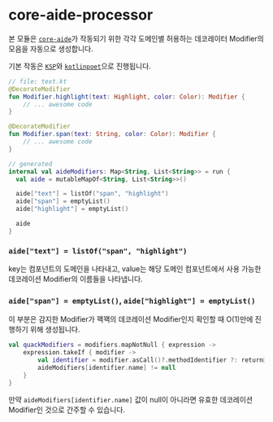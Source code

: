 # core-aide-processor

본 모듈은 [`core-aide`](../core-aide)가 작동되기 위한 각각 도메인별 허용하는 데코레이터 Modifier의 모음을 자동으로 생성합니다.

기본 작동은 [`KSP`](https://kotlinlang.org/docs/ksp-overview.html)와 [`kotlinpoet`](https://github.com/square/kotlinpoet)으로 진행됩니다.

```kotlin
// file: text.kt
@DecorateModifier
fun Modifier.highlight(text: Highlight, color: Color): Modifier {
    // ... awesome code
}

@DecorateModifier
fun Modifier.span(text: String, color: Color): Modifier {
    // ... awesome code
}

// generated
internal val aideModifiers: Map<String, List<String>> = run {
  val aide = mutableMapOf<String, List<String>>()

  aide["text"] = listOf("span", "highlight")
  aide["span"] = emptyList()
  aide["highlight"] = emptyList()

  aide
}
```

### `aide["text"] = listOf("span", "highlight")`

key는 컴포넌트의 도메인을 나타내고, value는 해당 도메인 컴포넌트에서 사용 가능한 데코레이션 Modifier의 이름들을 나타냅니다.

### `aide["span"] = emptyList()`, `aide["highlight"] = emptyList()`

이 부분은 감지한 Modifier가 꽥꽥의 데코레이션 Modifier인지 확인할 때 O(1)만에 진행하기 위해 생성됩니다.

```kotlin
val quackModifiers = modifiers.mapNotNull { expression ->
    expression.takeIf { modifier ->
        val identifier = modifier.asCall()?.methodIdentifier ?: return@mapNotNull null
        aideModifiers[identifier.name] != null
    }
}
```

만약 `aideModifiers[identifier.name]` 값이 null이 아니라면 유효한 데코레이션 Modifier인 것으로 간주할 수 있습니다.
